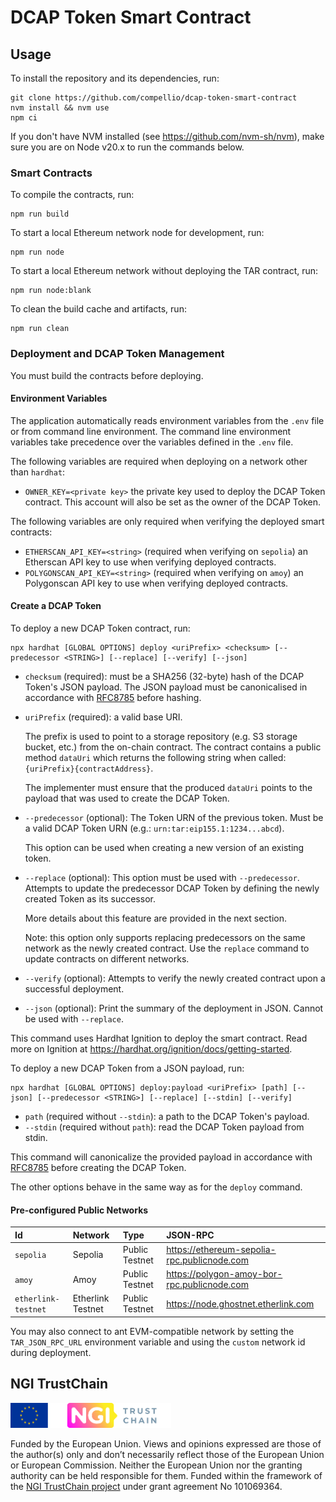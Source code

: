 # DCAP Token Smart Contract

## Usage

To install the repository and its dependencies, run:

```shell
git clone https://github.com/compellio/dcap-token-smart-contract
nvm install && nvm use
npm ci
```

If you don't have NVM installed (see <https://github.com/nvm-sh/nvm>), make sure you are on Node v20.x to run the
commands below.

### Smart Contracts

To compile the contracts, run:

```shell
npm run build
```

To start a local Ethereum network node for development, run:

```shell
npm run node
```

To start a local Ethereum network without deploying the TAR contract, run:

```shell
npm run node:blank
```

To clean the build cache and artifacts, run:

```shell
npm run clean
```

### Deployment and DCAP Token Management

You must build the contracts before deploying.

#### Environment Variables

The application automatically reads environment variables from the `.env` file or from command line environment. The command line environment variables take precedence over the variables defined in the `.env` file.

The following variables are required when deploying on a network other than `hardhat`:

- `OWNER_KEY=<private key>` the private key used to deploy the DCAP Token contract. This account will also be set as the owner of the DCAP Token.

The following variables are only required when verifying the deployed smart contracts:

- `ETHERSCAN_API_KEY=<string>` (required when verifying on `sepolia`) an Etherscan API key to use when verifying deployed contracts.
- `POLYGONSCAN_API_KEY=<string>` (required when verifying on `amoy`) an Polygonscan API key to use when verifying deployed contracts.

#### Create a DCAP Token

To deploy a new DCAP Token contract, run:

```shell
npx hardhat [GLOBAL OPTIONS] deploy <uriPrefix> <checksum> [--predecessor <STRING>] [--replace] [--verify] [--json]
```

- `checksum` (required): must be a SHA256 (32-byte) hash of the DCAP Token's JSON payload. The JSON payload must be canonicalised in accordance with [RFC8785](https://www.rfc-editor.org/rfc/rfc8785) before hashing.

- `uriPrefix` (required): a valid base URI.
 
  The prefix is used to point to a storage repository (e.g. S3 storage bucket, etc.) from the on-chain contract. The contract contains a public method `dataUri` which returns the following string when called: `{uriPrefix}{contractAddress}`.

  The implementer must ensure that the produced `dataUri` points to the payload that was used to create the DCAP Token.

- `--predecessor` (optional): The Token URN of the previous token. Must be a valid DCAP Token URN (e.g.: `urn:tar:eip155.1:1234...abcd`).

  This option can be used when creating a new version of an existing token.

- `--replace` (optional): This option must be used with `--predecessor`. Attempts to update the predecessor DCAP Token by defining the newly created Token as its successor.

  More details about this feature are provided in the next section.

  Note: this option only supports replacing predecessors on the same network as the newly created contract. Use the `replace` command to update contracts on different networks.

- `--verify` (optional): Attempts to verify the newly created contract upon a successful deployment.

- `--json` (optional): Print the summary of the deployment in JSON. Cannot be used with `--replace`.

This command uses Hardhat Ignition to deploy the smart contract. Read more on Ignition at <https://hardhat.org/ignition/docs/getting-started>.

To deploy a new DCAP Token from a JSON payload, run:

```shell
npx hardhat [GLOBAL OPTIONS] deploy:payload <uriPrefix> [path] [--json] [--predecessor <STRING>] [--replace] [--stdin] [--verify]
```

- `path` (required without `--stdin`): a path to the DCAP Token's payload.
- `--stdin` (required without `path`): read the DCAP Token payload from stdin.

This command will canonicalize the provided payload in accordance with [RFC8785](https://www.rfc-editor.org/rfc/rfc8785) before creating the DCAP Token.

The other options behave in the same way as for the `deploy` command.

#### Pre-configured Public Networks

| Id                  | Network           | Type           | JSON-RPC                                    |
|:--------------------|:------------------|:---------------|:--------------------------------------------|
| `sepolia`           | Sepolia           | Public Testnet | https://ethereum-sepolia-rpc.publicnode.com |
| `amoy`              | Amoy              | Public Testnet | https://polygon-amoy-bor-rpc.publicnode.com |
| `etherlink-testnet` | Etherlink Testnet | Public Testnet | https://node.ghostnet.etherlink.com         |

You may also connect to ant EVM-compatible network by setting the `TAR_JSON_RPC_URL` environment variable and using the `custom` network id during deployment.

## NGI TrustChain

<img src="./assets/images/ngi-trustchain.png" height="40" alt="NGI TrustChain">

Funded by the European Union. Views and opinions expressed are those of the author(s) only and don’t necessarily reflect
those of the European Union or European Commission. Neither the European Union nor the granting authority can be held
responsible for them. Funded within the framework of the [NGI TrustChain project](https://trustchain.ngi.eu/) under
grant agreement No 101069364.
